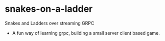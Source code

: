 # snakes-on-a-ladder

Snakes and Ladders over streaming GRPC

* A fun way of learning grpc, building a small server client based game.
